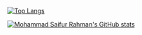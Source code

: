 [![Top Langs](https://github-readme-stats.vercel.app/api?username=prrThr&theme=algolia&show_icons=true)](https://github.com/saifurrahman1193)

[![Mohammad Saifur Rahman's GitHub stats](https://github-readme-stats.vercel.app/api/top-langs?username=prrThr&hide=html,scss,stylus,blade,jupyter%20notebook,python,css,shell,batchfile,dockerfile,typescript&theme=algolia&show_icons=true)](https://github.com/saifurrahman1193)
